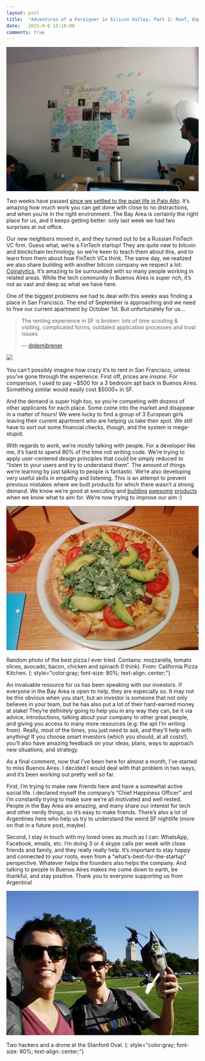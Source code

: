 ```yaml
---
layout: post
title:  "Adventures of a Foreigner in Silicon Valley; Part 2: Roof, Empathy and Connection."
date:   2015-9-6 15:10:00
comments: true
---
```

<img src="/img/silicon2/1.jpeg">

Two weeks have passed [since we settled to the quiet life in Palo Alto](https://maraoz.com/2015/09/06/adventures-of-a-foreigner-in-silicon-valley-part-1-why/). It’s amazing how much work you can get done with close to no distractions, and when you’re in the right environment. The Bay Area is certainly the right place for us, and it keeps getting better: only last week we had two surprises at out office.

Our new neighbors moved in, and they turned out to be a Russian FinTech VC firm. Guess what, we’re a FinTech startup! They are quite new to bitcoin and blockchain technology, so we’re keen to teach them about this, and to learn from them about how FinTech VCs think. The same day, we realized we also share building with another bitcoin company we respect a lot: [Coinalytics](http://coinalytics.co/). It’s amazing to be surrounded with so many people working in related areas. While the tech community in Buenos Aires is super rich, it’s not as vast and deep as what we have here.

One of the biggest problems we had to deal with this weeks was finding a place in San Francisco. The end of September is approaching and we need to free our current apartment by October 1st. But unfortunately for us…

<blockquote cite="https://twitter.com/demibrener/status/645397995534487553">
<p>The renting experience in SF is broken: lots of time scouting & visiting, complicated forms, outdated application processes and trust issues</p>
<footer>— <a href="https://twitter.com/demibrener/status/645397995534487553">@demibrener</a></footer>
</blockquote>

<img class="centerimage" src="/img/silicon2/2.jpg">

You can’t possibly imagine how crazy it’s to rent in San Francisco, unless you’ve gone through the experience. First off, prices are *insane*. For comparison, I used to pay ~$500 for a 3 bedroom apt back in Buenos Aires. Something similar would easily cost $5000+ in SF.

And the demand is super high too, so you’re competing with dozens of other applicants for each place. Some come into the market and disappear in a matter of hours! We were lucky to find a group of 3 European girls leaving their current apartment who are helping us take their spot. We still have to sort out some financial checks, though, and the system is mega-stupid.

With regards to work, we’re mostly talking with people. For a developer like me, it’s hard to spend 80% of the time not writing code. We’re trying to apply user-centered design principles that could be simply reduced to “listen to your users and try to understand them”. The amount of things we’re learning by just talking to people is fantastic. We’re also developing very useful skills in empathy and listening. This is an attempt to prevent previous mistakes where we built products for which there wasn’t a strong demand. We know we’re good at executing and [building](https://www.proofofexistence.com/) [awesome](https://streamium.io/) [products](https://faradam.com/) when we know what to aim for. We’re now trying to improve our aim :)

<img class="centerimage" src="/img/silicon2/3.jpeg">

Random photo of the best pizza I ever tried. Contains: mozzarella, tomato slices, avocado, bacon, chicken and spinach (I think). From: California Pizza Kitchen.
{: style="color:gray; font-size: 80%; text-align: center;"}

An invaluable resource for us has been speaking with our investors. If everyone in the Bay Area is open to help, they are especially so. It may not be this obvious when you start, but an investor is someone that not only believes in your team, but he has also put a lot of their hard-earned money at stake! They’re definitely going to help you in any way they can, be it via advice, introductions, talking about your company to other great people, and giving you access to many more resources (e.g: the apt I’m writing from). Really, most of the times, you just need to ask, and they’ll help with anything! If you choose smart investors (which you should, at all costs!), you’ll also have amazing feedback on your ideas, plans, ways to approach new situations, and strategy.

As a final comment, now that I’ve been here for almost a month, I’ve started to miss Buenos Aires. I decided I would deal with that problem in two ways, and it’s been working out pretty well so far.

First, I’m trying to make new friends here and have a somewhat active social life. I declared myself the company’s “Chief Happiness Officer” and I’m constantly trying to make sure we’re all motivated and well rested. People in the Bay Area are amazing, and many share our interest for tech and other nerdy things, so it’s easy to make friends. There’s also a lot of Argentines here who help us try to understand the weird SF nightlife (more on that in a future post, maybe).

Second, I stay in touch with my loved ones as much as I can: WhatsApp, Facebook, emails, etc. I’m doing 3 or 4 skype calls per week with close friends and family, and they really really help. It’s important to stay happy and connected to your roots, even from a “what’s-best-for-the-startup” perspective. Whatever helps the founders also helps the company. And talking to people in Buenos Aires makes me come down to earth, be thankful, and stay positive. Thank you to everyone supporting us from Argentina!

<img class="centerimage" src="/img/silicon2/4.jpeg">

Two hackers and a drone at the Stanford Oval.
{: style="color:gray; font-size: 80%; text-align: center;"}